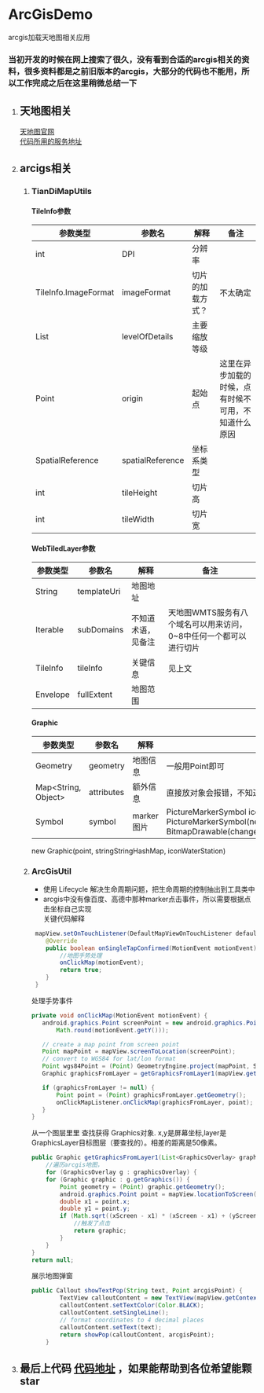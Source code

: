 # ArcGisDemo
arcgis加载天地图相关应用
### 当初开发的时候在网上搜索了很久，没有看到合适的arcgis相关的资料，很多资料都是之前旧版本的arcgis，大部分的代码也不能用，所以工作完成之后在这里稍微总结一下
 1. ## 天地图相关
    [天地图官网](http://www.tianditu.gov.cn)  
    [代码所用的服务地址](http://service.tianditu.gov.cn/)

1. ## arcigs相关
    1. ### TianDiMapUtils  
        #### TileInfo参数  

        | 参数类型 | 参数名 | 解释 | 备注 |
        | ------ | ------ | ------ |------ |
        | int | DPI | 分辨率 | 
        |  TileInfo.ImageFormat | imageFormat | 切片的加载方式？ | 不太确定
        |  List<LevelOfDetail> | levelOfDetails | 主要缩放等级 | 
        |  Point | origin | 起始点 | 这里在异步加载的时候，点有时候不可用，不知道什么原因 |
        |  SpatialReference | spatialReference | 坐标系类型 | 
        |  int | tileHeight | 切片高 | 
        | int | tileWidth | 切片宽 |   

        #### WebTiledLayer参数  

        | 参数类型 | 参数名 | 解释 | 备注 |
        | ------ | ------ | ------ |------ |
        | String | templateUri | 地图地址 | 
        |  Iterable<String> | subDomains | 不知道术语，见备注 | 天地图WMTS服务有八个域名可以用来访问，0~8中任何一个都可以进行切片
        |  TileInfo | tileInfo | 关键信息 | 见上文 |
        |  Envelope | fullExtent | 地图范围 | 

       #### Graphic
        | 参数类型 | 参数名 | 解释 | 备注 |
        | ------ | ------ | ------ |------ |
        | Geometry | geometry | 地图信息 |一般用Point即可 
        |  Map<String, Object> | attributes | 额外信息 | 直接放对象会报错，不知道原因
        |  Symbol | symbol | marker图片 |  PictureMarkerSymbol iconPump = new PictureMarkerSymbol(new BitmapDrawable(changeSize(R.drawable.gis_ic_bengzhan))); |

        new Graphic(point, stringStringHashMap, iconWaterStation)
    1. ### ArcGisUtil  
        - 使用 Lifecycle 解决生命周期问题，把生命周期的控制抽出到工具类中  
        - arcgis中没有像百度、高德中那种marker点击事件，所以需要根据点击坐标自己实现  
        关键代码解释
        ``` java
         mapView.setOnTouchListener(DefaultMapViewOnTouchListener defaultMapViewOnTouchListener,MapView mapView){
            @Override
            public boolean onSingleTapConfirmed(MotionEvent motionEvent) {
                //地图手势处理
                onClickMap(motionEvent);
                return true;
            }
         }
        ```
        处理手势事件
         ```java
         private void onClickMap(MotionEvent motionEvent) {
            android.graphics.Point screenPoint = new android.graphics.Point(Math.round(motionEvent.getX()),
                Math.round(motionEvent.getY()));

            // create a map point from screen point
            Point mapPoint = mapView.screenToLocation(screenPoint);
            // convert to WGS84 for lat/lon format
            Point wgs84Point = (Point) GeometryEngine.project(mapPoint, SpatialReferences.getWgs84());
            Graphic graphicsFromLayer = getGraphicsFromLayer1(mapView.getGraphicsOverlays(), Math.round(motionEvent.getX()), Math.round(motionEvent.getY()));

            if (graphicsFromLayer != null) {
                Point point = (Point) graphicsFromLayer.getGeometry();
                onClickMapListener.onClickMap(graphicsFromLayer, point);
            }
        }
       ```
        从一个图层里里 查找获得 Graphics对象. x,y是屏幕坐标,layer是GraphicsLayer目标图层（要查找的）。相差的距离是50像素。
        ```java
        public Graphic getGraphicsFromLayer1(List<GraphicsOverlay> graphicsOverlay, double xScreen, double yScreen) {
            //遍历arcgis地图，
            for (GraphicsOverlay g : graphicsOverlay) {
            for (Graphic graphic : g.getGraphics()) {
                Point geometry = (Point) graphic.getGeometry();
                android.graphics.Point point = mapView.locationToScreen(geometry);
                double x1 = point.x;
                double y1 = point.y;
                if (Math.sqrt((xScreen - x1) * (xScreen - x1) + (yScreen - y1) * (yScreen - y1)) < 50) {
                    //触发了点击
                    return graphic;
                }
            }
        }
        return null;
        ```  
        展示地图弹窗
        ```java
        public Callout showTextPop(String text, Point arcgisPoint) {
                TextView calloutContent = new TextView(mapView.getContext());
                calloutContent.setTextColor(Color.BLACK);
                calloutContent.setSingleLine();
                // format coordinates to 4 decimal places
                calloutContent.setText(text);
                return showPop(calloutContent, arcgisPoint);
            }
        ```
        
3.  ## 最后上代码   [代码地址](https://github.com/luao419/ArcGisDemo)  ，如果能帮助到各位希望能颗star


 
